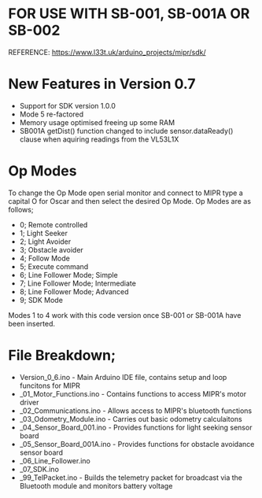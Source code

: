 # FOR USE WITH SB-001, SB-001A OR SB-002 

REFERENCE: https://www.l33t.uk/arduino_projects/mipr/sdk/

# New Features in Version 0.7

- Support for SDK version 1.0.0
- Mode 5 re-factored
- Memory usage optimised freeing up some RAM
- SB001A getDist() function changed to include sensor.dataReady() clause when aquiring readings from the VL53L1X

# Op Modes

To change the Op Mode open serial monitor and connect to MIPR type a capital O for Oscar and then select the desired Op Mode.
Op Modes are as follows;

- 0; Remote controlled
- 1; Light Seeker
- 2; Light Avoider
- 3; Obstacle avoider
- 4; Follow Mode
- 5; Execute command
- 6; Line Follower Mode; Simple
- 7; Line Follower Mode; Intermediate
- 8; Line Follower Mode; Advanced
- 9; SDK Mode

Modes 1 to 4 work with this code version once SB-001 or SB-001A have been inserted.

# File Breakdown;

- Version_0_6.ino - Main Arduino IDE file, contains setup and loop funcitons for MIPR
- _01_Motor_Functions.ino - Contains functions to access MIPR's motor driver
- _02_Communications.ino - Allows access to MIPR's bluetooth functions
- _03_Odometry_Module.ino - Carries out basic odometry calculaitons
- _04_Sensor_Board_001.ino - Provides functions for light seeking sensor board
- _05_Sensor_Board_001A.ino - Provides functions for obstacle avoidance sensor board
- _06_Line_Follower.ino
- _07_SDK.ino
- _99_TelPacket.ino - Builds the telemetry packet for broadcast via the Bluetooth module and monitors battery voltage

